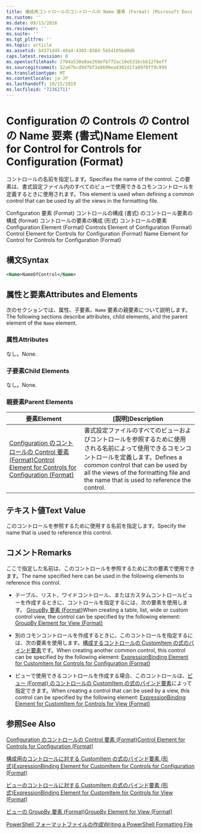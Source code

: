 ```yaml
---
title: 構成用コントロールのコントロールの Name 要素 (Format) |Microsoft Docs
ms.custom: ''
ms.date: 09/13/2016
ms.reviewer: ''
ms.suite: ''
ms.tgt_pltfrm: ''
ms.topic: article
ms.assetid: b4371d45-49a4-4303-8384-5b54105bd0d6
caps.latest.revision: 8
ms.openlocfilehash: 2704a530e0ae269efb772ac10e531bcbb12f6eff
ms.sourcegitcommit: 52a67bcd9d7bf3e8600ea4302d1fa8970ff9c998
ms.translationtype: MT
ms.contentlocale: ja-JP
ms.lasthandoff: 10/15/2019
ms.locfileid: "72362711"
---
```

# <a name="name-element-for-control-for-controls-for-configuration-format"></a><span data-ttu-id="a044c-102">Configuration の Controls の Control の Name 要素 (書式)</span><span class="sxs-lookup"><span data-stu-id="a044c-102">Name Element for Control for Controls for Configuration (Format)</span></span>

<span data-ttu-id="a044c-103">コントロールの名前を指定します。</span><span class="sxs-lookup"><span data-stu-id="a044c-103">Specifies the name of the control.</span></span> <span data-ttu-id="a044c-104">この要素は、書式設定ファイル内のすべてのビューで使用できるコモンコントロールを定義するときに使用されます。</span><span class="sxs-lookup"><span data-stu-id="a044c-104">This element is used when defining a common control that can be used by all the views in the formatting file.</span></span>

<span data-ttu-id="a044c-105">Configuration 要素 (Format) コントロールの構成 (書式) のコントロール要素の構成 (format) コントロールの要素の構成 (形式) コントロールの要素</span><span class="sxs-lookup"><span data-stu-id="a044c-105">Configuration Element (Format) Controls Element of Configuration (Format) Control Element for Controls for Configuration (Format) Name Element for Control for Controls for Configuration (Format)</span></span>

## <a name="syntax"></a><span data-ttu-id="a044c-106">構文</span><span class="sxs-lookup"><span data-stu-id="a044c-106">Syntax</span></span>

```xml
<Name>NameOfControl</Name>

```

## <a name="attributes-and-elements"></a><span data-ttu-id="a044c-107">属性と要素</span><span class="sxs-lookup"><span data-stu-id="a044c-107">Attributes and Elements</span></span>

<span data-ttu-id="a044c-108">次のセクションでは、属性、子要素、`Name` 要素の親要素について説明します。</span><span class="sxs-lookup"><span data-stu-id="a044c-108">The following sections describe attributes, child elements, and the parent element of the `Name` element.</span></span>

### <a name="attributes"></a><span data-ttu-id="a044c-109">属性</span><span class="sxs-lookup"><span data-stu-id="a044c-109">Attributes</span></span>

<span data-ttu-id="a044c-110">なし。</span><span class="sxs-lookup"><span data-stu-id="a044c-110">None.</span></span>

### <a name="child-elements"></a><span data-ttu-id="a044c-111">子要素</span><span class="sxs-lookup"><span data-stu-id="a044c-111">Child Elements</span></span>

<span data-ttu-id="a044c-112">なし。</span><span class="sxs-lookup"><span data-stu-id="a044c-112">None.</span></span>

### <a name="parent-elements"></a><span data-ttu-id="a044c-113">親要素</span><span class="sxs-lookup"><span data-stu-id="a044c-113">Parent Elements</span></span>

|<span data-ttu-id="a044c-114">要素</span><span class="sxs-lookup"><span data-stu-id="a044c-114">Element</span></span>|<span data-ttu-id="a044c-115">[説明]</span><span class="sxs-lookup"><span data-stu-id="a044c-115">Description</span></span>|
|-------------|-----------------|
|[<span data-ttu-id="a044c-116">Configuration のコントロールの Control 要素 (Format)</span><span class="sxs-lookup"><span data-stu-id="a044c-116">Control Element for Controls for Configuration (Format)</span></span>](./control-element-for-controls-for-configuration-format.md)|<span data-ttu-id="a044c-117">書式設定ファイルのすべてのビューおよびコントロールを参照するために使用される名前によって使用できるコモンコントロールを定義します。</span><span class="sxs-lookup"><span data-stu-id="a044c-117">Defines a common control that can be used by all the views of the formatting file and the name that is used to reference the control.</span></span>|

## <a name="text-value"></a><span data-ttu-id="a044c-118">テキスト値</span><span class="sxs-lookup"><span data-stu-id="a044c-118">Text Value</span></span>

<span data-ttu-id="a044c-119">このコントロールを参照するために使用する名前を指定します。</span><span class="sxs-lookup"><span data-stu-id="a044c-119">Specify the name that is used to reference this control.</span></span>

## <a name="remarks"></a><span data-ttu-id="a044c-120">コメント</span><span class="sxs-lookup"><span data-stu-id="a044c-120">Remarks</span></span>

<span data-ttu-id="a044c-121">ここで指定した名前は、このコントロールを参照するために次の要素で使用できます。</span><span class="sxs-lookup"><span data-stu-id="a044c-121">The name specified here can be used in the following elements to reference this control.</span></span>

- <span data-ttu-id="a044c-122">テーブル、リスト、ワイドコントロール、またはカスタムコントロールビューを作成するときに、コントロールを指定するには、次の要素を使用します。 [GroupBy 要素 (Format)](./groupby-element-for-view-format.md)</span><span class="sxs-lookup"><span data-stu-id="a044c-122">When creating a table, list, wide or custom control view, the control can be specified by the following element: [GroupBy Element for View (Format)](./groupby-element-for-view-format.md)</span></span>

- <span data-ttu-id="a044c-123">別のコモンコントロールを作成するときに、このコントロールを指定するには、次の要素を使用します。[構成するコントロールの CustomItem の式のバインド要素](./expressionbinding-element-for-customitem-for-controls-for-configuration-format.md)です。</span><span class="sxs-lookup"><span data-stu-id="a044c-123">When creating another common control, this control can be specified by the following element: [ExpressionBinding Element for CustomItem for Controls for Configuration (Format)](./expressionbinding-element-for-customitem-for-controls-for-configuration-format.md)</span></span>

- <span data-ttu-id="a044c-124">ビューで使用できるコントロールを作成する場合、このコントロールは、[ビュー (Format) のコントロールの CustomItem の式のバインド要素](./expressionbinding-element-for-customitem-for-controls-for-view-format.md)によって指定できます。</span><span class="sxs-lookup"><span data-stu-id="a044c-124">When creating a control that can be used by a view, this control can be specified by the following element: [ExpressionBinding Element for CustomItem for Controls for View (Format)](./expressionbinding-element-for-customitem-for-controls-for-view-format.md)</span></span>

## <a name="see-also"></a><span data-ttu-id="a044c-125">参照</span><span class="sxs-lookup"><span data-stu-id="a044c-125">See Also</span></span>

[<span data-ttu-id="a044c-126">Configuration のコントロールの Control 要素 (Format)</span><span class="sxs-lookup"><span data-stu-id="a044c-126">Control Element for Controls for Configuration (Format)</span></span>](./control-element-for-controls-for-configuration-format.md)

[<span data-ttu-id="a044c-127">構成用のコントロールに対する CustomItem の式のバインド要素 (形式)</span><span class="sxs-lookup"><span data-stu-id="a044c-127">ExpressionBinding Element for CustomItem for Controls for Configuration (Format)</span></span>](./expressionbinding-element-for-customitem-for-controls-for-configuration-format.md)

[<span data-ttu-id="a044c-128">ビューのコントロールに対する CustomItem の式のバインド要素 (形式)</span><span class="sxs-lookup"><span data-stu-id="a044c-128">ExpressionBinding Element for CustomItem for Controls for View (Format)</span></span>](./expressionbinding-element-for-customitem-for-controls-for-view-format.md)

[<span data-ttu-id="a044c-129">ビューの GroupBy 要素 (Format)</span><span class="sxs-lookup"><span data-stu-id="a044c-129">GroupBy Element for View (Format)</span></span>](./groupby-element-for-view-format.md)

[<span data-ttu-id="a044c-130">PowerShell フォーマットファイルの作成</span><span class="sxs-lookup"><span data-stu-id="a044c-130">Writing a PowerShell Formatting File</span></span>](./writing-a-powershell-formatting-file.md)

